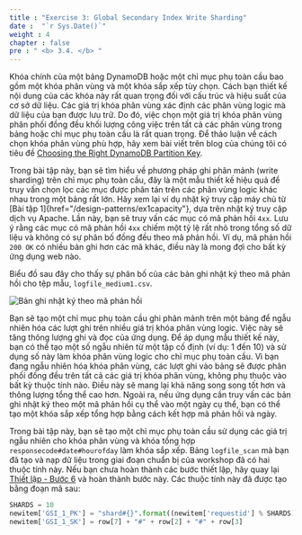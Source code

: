 ```yaml
---
title : "Exercise 3: Global Secondary Index Write Sharding"
date :  "`r Sys.Date()`" 
weight : 4
chapter : false
pre : " <b> 3.4. </b> "
---
```


Khóa chính của một bảng DynamoDB hoặc một chỉ mục phụ toàn cầu bao gồm một khóa phân vùng và một khóa sắp xếp tùy chọn. Cách bạn thiết kế nội dung của các khóa này rất quan trọng đối với cấu trúc và hiệu suất của cơ sở dữ liệu. Các giá trị khóa phân vùng xác định các phân vùng logic mà dữ liệu của bạn được lưu trữ. Do đó, việc chọn một giá trị khóa phân vùng phân phối đồng đều khối lượng công việc trên tất cả các phân vùng trong bảng hoặc chỉ mục phụ toàn cầu là rất quan trọng. Để thảo luận về cách chọn khóa phân vùng phù hợp, hãy xem bài viết trên blog của chúng tôi có tiêu đề [Choosing the Right DynamoDB Partition Key](https://aws.amazon.com/blogs/database/choosing-the-right-dynamodb-partition-key/).

Trong bài tập này, bạn sẽ tìm hiểu về phương pháp ghi phân mảnh (write sharding) trên chỉ mục phụ toàn cầu, đây là một mẫu thiết kế hiệu quả để truy vấn chọn lọc các mục được phân tán trên các phân vùng logic khác nhau trong một bảng rất lớn. Hãy xem lại ví dụ nhật ký truy cập máy chủ từ [Bài tập 1]{href="/design-patterns/ex1capacity"}, dựa trên nhật ký truy cập dịch vụ Apache. Lần này, bạn sẽ truy vấn các mục có mã phản hồi `4xx`. Lưu ý rằng các mục có mã phản hồi `4xx` chiếm một tỷ lệ rất nhỏ trong tổng số dữ liệu và không có sự phân bố đồng đều theo mã phản hồi. Ví dụ, mã phản hồi `200 OK` có nhiều bản ghi hơn các mã khác, điều này là mong đợi cho bất kỳ ứng dụng web nào.

Biểu đồ sau đây cho thấy sự phân bố của các bản ghi nhật ký theo mã phản hồi cho tệp mẫu, `logfile_medium1.csv`.

![Bản ghi nhật ký theo mã phản hồi](/images/3/3.4/1.jpg)

Bạn sẽ tạo một chỉ mục phụ toàn cầu ghi phân mảnh trên một bảng để ngẫu nhiên hóa các lượt ghi trên nhiều giá trị khóa phân vùng logic. Việc này sẽ tăng thông lượng ghi và đọc của ứng dụng. Để áp dụng mẫu thiết kế này, bạn có thể tạo một số ngẫu nhiên từ một tập cố định (ví dụ: 1 đến 10) và sử dụng số này làm khóa phân vùng logic cho chỉ mục phụ toàn cầu. Vì bạn đang ngẫu nhiên hóa khóa phân vùng, các lượt ghi vào bảng sẽ được phân phối đồng đều trên tất cả các giá trị khóa phân vùng, không phụ thuộc vào bất kỳ thuộc tính nào. Điều này sẽ mang lại khả năng song song tốt hơn và thông lượng tổng thể cao hơn. Ngoài ra, nếu ứng dụng cần truy vấn các bản ghi nhật ký theo một mã phản hồi cụ thể vào một ngày cụ thể, bạn có thể tạo một khóa sắp xếp tổng hợp bằng cách kết hợp mã phản hồi và ngày.

Trong bài tập này, bạn sẽ tạo một chỉ mục phụ toàn cầu sử dụng các giá trị ngẫu nhiên cho khóa phân vùng và khóa tổng hợp `responsecode#date#hourofday` làm khóa sắp xếp. Bảng `logfile_scan` mà bạn đã tạo và nạp dữ liệu trong giai đoạn chuẩn bị của workshop đã có hai thuộc tính này. Nếu bạn chưa hoàn thành các bước thiết lập, hãy quay lại [Thiết lập - Bước 6](https://catalog.workshops.aws/dynamodb-labs/en-US/design-patterns/setup/Step6) và hoàn thành bước này. Các thuộc tính này đã được tạo bằng đoạn mã sau:

```py
SHARDS = 10
newitem['GSI_1_PK'] = "shard#{}".format((newitem['requestid'] % SHARDS) + 1)
newitem['GSI_1_SK'] = row[7] + "#" + row[2] + "#" + row[3]
```